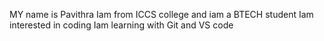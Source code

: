 MY name is Pavithra
Iam from ICCS college and iam a BTECH student
Iam interested in coding
Iam learning with Git and VS code
